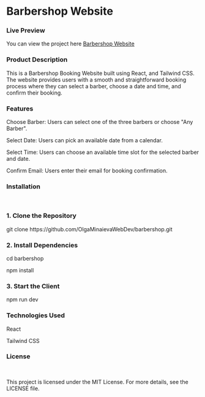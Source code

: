 <h1>Barbershop Website</h1>
<h3>Live Preview</h3>
<p>You can view the project here <a href="https://barbershop-six-flax.vercel.app/" target="_blank">Barbershop Website</a></p>
<h3>Product Description</h3>
<p>This is a Barbershop Booking Website built using React, and Tailwind CSS. The website provides users with a smooth and straightforward booking process where they can select a barber, choose a date and time, and confirm their booking.
</p>


<h3>Features</h3>
 <p> Choose Barber: Users can select one of the three barbers or choose "Any Barber".</p>
 <p> Select Date: Users can pick an available date from a calendar.</p>
 <p> Select Time: Users can choose an available time slot for the selected barber and date.</p>
 <p> Confirm Email: Users enter their email for booking confirmation.</p>

<h3>Installation</h3>
<br>
<h3>1. Clone the Repository</h3>
<p>git clone https://github.com/OlgaMinaievaWebDev/barbershop.git</p>
<h3>2. Install Dependencies</h3>
<p>cd barbershop</p>
<p>npm install</p>
<h3>3. Start the Client</h3>
<p>npm run dev</p>

<h3>Technologies Used</h3>
<p> React</p>
<p> Tailwind CSS</p>


<h3>License</h3>
<br>
<p>This project is licensed under the MIT License. For more details, see the LICENSE file.</p>